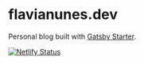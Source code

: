 # flavianunes.dev

Personal blog built with [Gatsby Starter](https://www.gatsbyjs.com/docs/gatsby-starters/).

[![Netlify Status](https://api.netlify.com/api/v1/badges/45136b80-e84d-41ab-8479-fa68041466b4/deploy-status)](https://app.netlify.com/sites/roaring-chimera-22760d/deploys)
